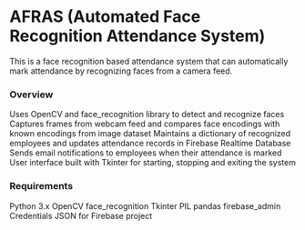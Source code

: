 # AFRAS (Automated Face Recognition Attendance System)

This is a face recognition based attendance system that can automatically mark attendance by recognizing faces from a camera feed.

### Overview
Uses OpenCV and face_recognition library to detect and recognize faces
Captures frames from webcam feed and compares face encodings with known encodings from image dataset
Maintains a dictionary of recognized employees and updates attendance records in Firebase Realtime Database
Sends email notifications to employees when their attendance is marked
User interface built with Tkinter for starting, stopping and exiting the system

### Requirements
Python 3.x
OpenCV
face_recognition
Tkinter
PIL
pandas
firebase_admin
Credentials JSON for Firebase project
